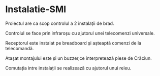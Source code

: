 # Instalatie-SMI

Proiectul are ca scop controlul a 2 instalații de brad. 

Controlul se face prin infraroșu cu ajutorul unei telecomenzi universale.

Receptorul este instalat pe breadboard și așteaptă comenzi de la telecomandă.

Atașat montajului este și un buzzer,ce interpretează piese de Crăciun.

Comutația intre instalații se realizează cu ajutorul unui releu.
